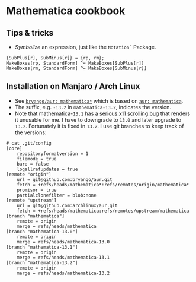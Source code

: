 # Mathematica cookbook

## Tips & tricks

- _Symbolize_ an expression, just like the <code>Notation`</code> Package.
```wolfram
{SubPlus[r], SubMinus[r]} = {rp, rm};
MakeBoxes[rp, StandardForm] ^= MakeBoxes[SubPlus[r]]
MakeBoxes[rm, StandardForm] ^= MakeBoxes[SubMinus[r]]
```

## Installation on Manjaro / Arch Linux

- See [`bryango/aur: mathematica*`](https://github.com/bryango/aur/tree/mathematica) which is based on [`aur: mathematica`](https://aur.archlinux.org/packages/mathematica).
- The suffix, e.g. `-13.2` in `mathematica-13.2`, indicates the version.
- Note that mathematica-`13.1` has a [serious x11 scrolling bug](https://mathematica.stackexchange.com/questions/271889/touchpad-rough-scrolling-in-version-13-1-linux) that renders it unusable for me. I have to downgrade to `13.0` and later upgrade to `13.2`. Fortunately it is fixed in `13.2`. I use git branches to keep track of the versions:

```gitconfig
# cat .git/config
[core]
	repositoryformatversion = 1
	filemode = true
	bare = false
	logallrefupdates = true
[remote "origin"]
	url = git@github.com:bryango/aur.git
	fetch = +refs/heads/mathematica*:refs/remotes/origin/mathematica*
	promisor = true
	partialclonefilter = blob:none
[remote "upstream"]
	url = git@github.com:archlinux/aur.git
	fetch = +refs/heads/mathematica:refs/remotes/upstream/mathematica
[branch "mathematica"]
	remote = origin
	merge = refs/heads/mathematica
[branch "mathematica-13.0"]
	remote = origin
	merge = refs/heads/mathematica-13.0
[branch "mathematica-13.1"]
	remote = origin
	merge = refs/heads/mathematica-13.1
[branch "mathematica-13.2"]
	remote = origin
	merge = refs/heads/mathematica-13.2
```


